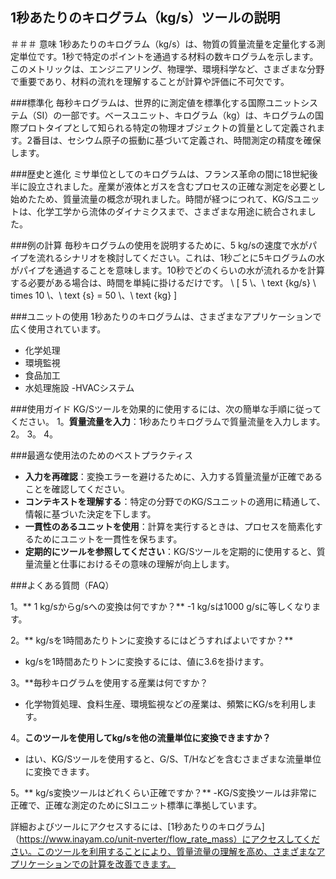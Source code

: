 ## 1秒あたりのキログラム（kg/s）ツールの説明

＃＃＃ 意味
1秒あたりのキログラム（kg/s）は、物質の質量流量を定量化する測定単位です。1秒で特定のポイントを通過する材料の数キログラムを示します。このメトリックは、エンジニアリング、物理学、環境科学など、さまざまな分野で重要であり、材料の流れを理解することが計算や評価に不可欠です。

###標準化
毎秒キログラムは、世界的に測定値を標準化する国際ユニットシステム（SI）の一部です。ベースユニット、キログラム（kg）は、キログラムの国際プロトタイプとして知られる特定の物理オブジェクトの質量として定義されます。2番目は、セシウム原子の振動に基づいて定義され、時間測定の精度を確保します。

###歴史と進化
ミサ単位としてのキログラムは、フランス革命の間に18世紀後半に設立されました。産業が液体とガスを含むプロセスの正確な測定を必要とし始めたため、質量流量の概念が現れました。時間が経つにつれて、KG/Sユニットは、化学工学から流体のダイナミクスまで、さまざまな用途に統合されました。

###例の計算
毎秒キログラムの使用を説明するために、5 kg/sの速度で水がパイプを流れるシナリオを検討してください。これは、1秒ごとに5キログラムの水がパイプを通過することを意味します。10秒でどのくらいの水が流れるかを計算する必要がある場合は、時間を単純に掛けるだけです。
\ [
5 \、\ text {kg/s} \ times 10 \、\ text {s} = 50 \、\ text {kg}
\]

###ユニットの使用
1秒あたりのキログラムは、さまざまなアプリケーションで広く使用されています。
- 化学処理
- 環境監視
- 食品加工
- 水処理施設
-HVACシステム

###使用ガイド
KG/Sツールを効果的に使用するには、次の簡単な手順に従ってください。
1。**質量流量を入力**：1秒あたりキログラムで質量流量を入力します。
2。
3。
4。

###最適な使用法のためのベストプラクティス
-  **入力を再確認**：変換エラーを避けるために、入力する質量流量が正確であることを確認してください。
-  **コンテキストを理解する**：特定の分野でのKG/Sユニットの適用に精通して、情報に基づいた決定を下します。
-  **一貫性のあるユニットを使用**：計算を実行するときは、プロセスを簡素化するためにユニットを一貫性を保ちます。
-  **定期的にツールを参照してください**：KG/Sツールを定期的に使用すると、質量流量と仕事におけるその意味の理解が向上します。

###よくある質問（FAQ）

1。** 1 kg/sからg/sへの変換は何ですか？**
-1 kg/sは1000 g/sに等しくなります。

2。** kg/sを1時間あたりトンに変換するにはどうすればよいですか？**
-  kg/sを1時間あたりトンに変換するには、値に3.6を掛けます。

3。**毎秒キログラムを使用する産業は何ですか？
- 化学物質処理、食料生産、環境監視などの産業は、頻繁にKG/sを利用します。

4。**このツールを使用してkg/sを他の流量単位に変換できますか？**
- はい、KG/Sツールを使用すると、G/S、T/Hなどを含むさまざまな流量単位に変換できます。

5。** kg/s変換ツールはどれくらい正確ですか？**
-KG/S変換ツールは非常に正確で、正確な測定のためにSIユニット標準に準拠しています。

詳細およびツールにアクセスするには、[1秒あたりのキログラム]（https://www.inayam.co/unit-nverter/flow_rate_mass）にアクセスしてください。このツールを利用することにより、質量流量の理解を高め、さまざまなアプリケーションでの計算を改善できます。